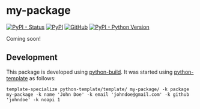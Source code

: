 # my-package

[![PyPI - Status](https://img.shields.io/pypi/status/my-package)](https://pypi.org/project/my-package/)
[![PyPI](https://img.shields.io/pypi/v/my-package)](https://pypi.org/project/my-package/)
[![GitHub](https://img.shields.io/github/license/johndoe/my-package)](https://github.com/johndoe/my-package/blob/main/LICENSE)
[![PyPI - Python Version](https://img.shields.io/pypi/pyversions/my-package)](https://pypi.org/project/my-package/)

Coming soon!


## Development

This package is developed using [python-build](https://github.com/craigahobbs/python-build#readme).
It was started using [python-template](https://github.com/craigahobbs/python-template#readme) as follows:

```
template-specialize python-template/template/ my-package/ -k package my-package -k name 'John Doe' -k email 'johndoe@gmail.com' -k github 'johndoe' -k noapi 1
```
